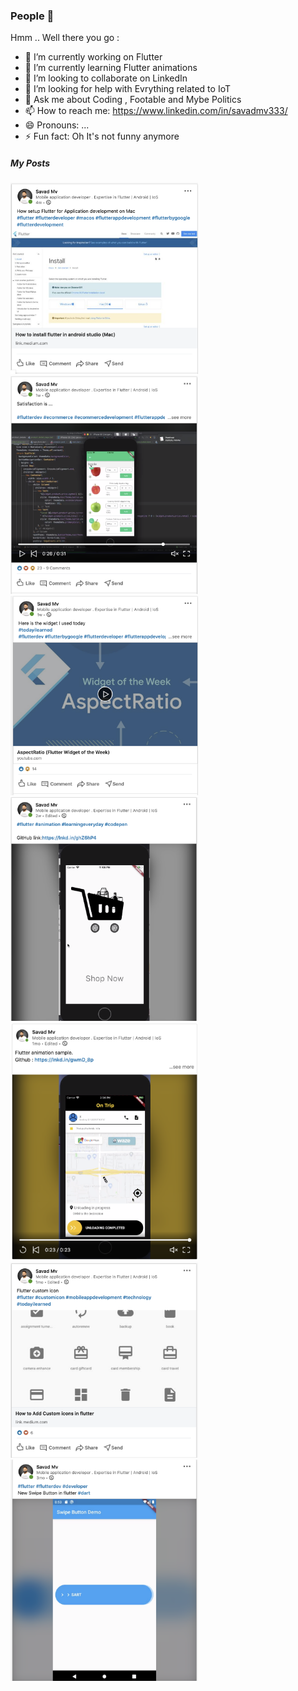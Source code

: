 ### People 👋


Hmm .. Well there you go :

- 🔭 I’m currently working on Flutter
- 🌱 I’m currently learning Flutter animations
- 👯 I’m looking to collaborate on LinkedIn
- 🤔 I’m looking for help with Evrything related to IoT
- 💬 Ask me about Coding , Footable and  Mybe Politics 
- 📫 How to reach me: https://www.linkedin.com/in/savadmv333/
- 😄 Pronouns: ...
- ⚡ Fun fact: Oh It's not funny anymore 



##### My Posts


<img src="/Screen%20Shot%202020-08-01%20at%2012.32.36%20AM.png" width="300">


<img src="/Screen%20Shot%202020-08-01%20at%2012.34.17%20AM.png" width="300">


<img src="/Screen%20Shot%202020-08-01%20at%2012.34.55%20AM.png" width="300">


<img src="/Screen%20Shot%202020-08-01%20at%2012.36.40%20AM.png" width="300">


<img src="/Screen%20Shot%202020-08-01%20at%2012.37.16%20AM.png" width="300">


<img src="/Screen%20Shot%202020-08-01%20at%2012.37.50%20AM.png" width="300">


<img src="/Screen%20Shot%202020-08-01%20at%2012.38.32%20AM.png" width="300">
